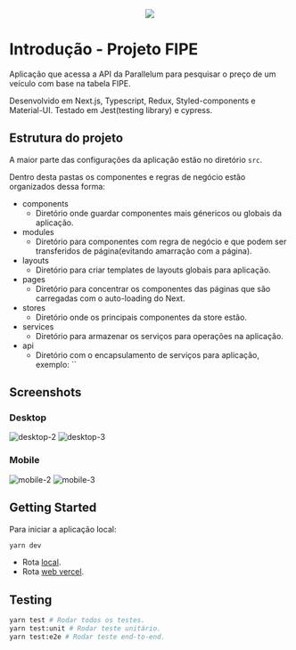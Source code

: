 
<div style="display:flex;justify-content:center;"><img src="https://user-images.githubusercontent.com/43552865/141843813-699b67f9-bbaa-440a-a813-514c70781f17.png"></div>

# Introdução - Projeto FIPE

Aplicação que acessa a API da Parallelum para pesquisar o preço de um veículo com base na tabela FIPE.

Desenvolvido em Next.js, Typescript, Redux, Styled-components e Material-UI.
Testado em Jest(testing library) e cypress.

## Estrutura do projeto

A maior parte das configurações da aplicação estão no diretório `src`.

Dentro desta pastas os componentes e regras de negócio estão organizados dessa forma:

- components
  - Diretório onde guardar componentes mais génericos ou globais da aplicação.
- modules
  - Diretório para componentes com regra de negócio e que podem ser transferidos de página(evitando amarração com a página).
- layouts
  - Diretório para criar templates de layouts globais para aplicação.
- pages
  - Diretório para concentrar os componentes das páginas que são carregadas com o auto-loading do Next.
- stores
  - Diretório onde os principais componentes da store estão.
- services
  - Diretório para armazenar os serviços para operações na aplicação.
- api
  - Diretório com o encapsulamento de serviços para aplicação, exemplo: ``

## Screenshots
### Desktop
![desktop-2](https://user-images.githubusercontent.com/43552865/141843428-99a1954e-08c6-401f-9a60-e5b6924849df.png)
![desktop-3](https://user-images.githubusercontent.com/43552865/141843431-e7f7490a-732f-4858-b7d4-23ef905dc3e2.png)
### Mobile
![mobile-2](https://user-images.githubusercontent.com/43552865/141843433-2ce3f328-f6ed-41fe-a284-3db62bb8d597.png)
![mobile-3](https://user-images.githubusercontent.com/43552865/141843434-8122b9f6-0b2e-4e5a-b97d-60dc935ae5bf.png)


## Getting Started

Para iniciar a aplicação local:

```bash
yarn dev
```

- Rota [local](http://localhost:3000).
- Rota [web vercel](https://project-fipe.vercel.app/).

## Testing

```bash
yarn test # Rodar todos os testes.
yarn test:unit # Rodar teste unitário.
yarn test:e2e # Rodar teste end-to-end.
```

